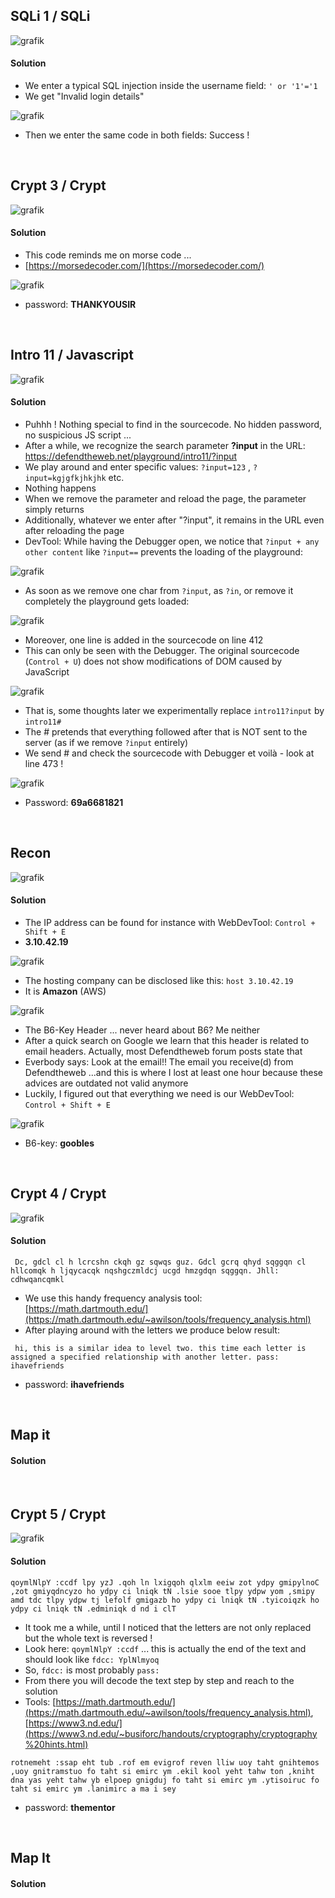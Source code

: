## SQLi 1 / SQLi

![grafik](https://user-images.githubusercontent.com/84674087/134203849-9545248b-3071-4645-8aef-0f189a4da224.png)

#### Solution

- We enter a typical SQL injection inside the username field: `' or '1'='1`
- We get "Invalid login details"

![grafik](https://user-images.githubusercontent.com/84674087/134204439-0004d1d9-f866-4852-82b6-9d66e4c49936.png)

- Then we enter the same code in both fields: Success !

<br />

## Crypt 3 / Crypt

![grafik](https://user-images.githubusercontent.com/84674087/134204791-8e61621c-2e87-4be6-a884-622ca821e5de.png)

#### Solution

- This code reminds me on morse code ... 
- [https://morsedecoder.com/](https://morsedecoder.com/)

![grafik](https://user-images.githubusercontent.com/84674087/134205193-7f9e86c3-e681-4961-a5ce-37f7b57b78df.png)

- password: **THANKYOUSIR**

<br />

## Intro 11 / Javascript

![grafik](https://user-images.githubusercontent.com/84674087/134205511-9f05aded-8d0c-4dc6-bb4c-7f6c6c7f2056.png)

#### Solution

- Puhhh ! Nothing special to find in the sourcecode. No hidden password, no suspicious JS script ... 
- After a while, we recognize the search parameter **?input** in the URL: https://defendtheweb.net/playground/intro11/?input
- We play around and enter specific values: `?input=123` , `?input=kgjgfkjhkjhk` etc.
- Nothing happens
- When we remove the parameter and reload the page, the parameter simply returns
- Additionally, whatever we enter after "?input", it remains in the URL even after reloading the page
- DevTool: While having the Debugger open, we notice that `?input + any other content` like `?input==` prevents the loading of the playground:

![grafik](https://user-images.githubusercontent.com/84674087/134385289-a62d1850-aad1-4e78-8f4b-14fe1206fa64.png)

- As soon as we remove one char from `?input`, as `?in`, or remove it completely the playground gets loaded:

![grafik](https://user-images.githubusercontent.com/84674087/134385391-b0e6d445-4f8e-49f5-a486-9bb0879a1f9c.png)

- Moreover, one line is added in the sourcecode on line 412
- This can only be seen with the Debugger. The original sourcecode (`Control + U`) does not show modifications of DOM caused by JavaScript

![grafik](https://user-images.githubusercontent.com/84674087/134383707-c64e9aca-a71e-470b-8f96-b6e1839cb89e.png)

- That is, some thoughts later we experimentally replace `intro11?input` by `intro11#`
- The # pretends that everything followed after that is NOT sent to the server (as if we remove `?input` entirely)
- We send  # and check the sourcecode with Debugger et voilà - look at line 473 !

![grafik](https://user-images.githubusercontent.com/84674087/134394228-d17b906d-08f2-4da7-8991-825c7e3d3dc1.png)

- Password: **69a6681821**

<br />

## Recon

![grafik](https://user-images.githubusercontent.com/84674087/134402400-800d26ed-da93-44b5-b78f-fbd35099a71a.png)

#### Solution
- The IP address can be found for instance with WebDevTool: `Control + Shift + E`
- **3.10.42.19**

![grafik](https://user-images.githubusercontent.com/84674087/134406650-b73f1a77-c712-442b-81cb-5cf85232e6d3.png)

- The hosting company can be disclosed like this: `host 3.10.42.19`
- It is **Amazon** (AWS)

![grafik](https://user-images.githubusercontent.com/84674087/134406913-41aad135-2d0e-4634-a7c1-c3b119b8da0d.png)

- The B6-Key Header ... never heard about B6? Me neither
- After a quick search on Google we learn that this header is related to email headers. Actually, most Defendtheweb forum posts state that
- Everbody says: Look at the email!! The email you receive(d) from Defendtheweb ...and this is where I lost at least one hour because these advices are outdated not valid anymore
- Luckily, I figured out that everything we need is our WebDevTool: `Control + Shift + E`

![grafik](https://user-images.githubusercontent.com/84674087/134650671-b2e228a2-c7fd-4c6f-bb66-eb6ae0c103f4.png)

- B6-key: **goobles**


<br />

## Crypt 4 / Crypt

![grafik](https://user-images.githubusercontent.com/84674087/134478883-974b26f8-b744-4900-b23e-748e53ff8876.png)

#### Solution
```
 Dc, gdcl cl h lcrcshn ckqh gz sqwqs guz. Gdcl gcrq qhyd sqggqn cl hllcomqk h ljqycacqk nqshgczmldcj ucgd hmzgdqn sqggqn. Jhll: cdhwqancqmkl
```

- We use this handy frequency analysis tool: [https://math.dartmouth.edu/](https://math.dartmouth.edu/~awilson/tools/frequency_analysis.html)
- After playing around with the letters we produce below result:

```
 hi, this is a similar idea to level two. this time each letter is assigned a specified relationship with another letter. pass: ihavefriends
```

- password: **ihavefriends**

<br />

## Map it

#### Solution

<br />

## Crypt 5 / Crypt

![grafik](https://user-images.githubusercontent.com/84674087/134480226-ec945b9f-ebb2-4408-9141-b39e04cc1b66.png)

#### Solution
```
qoymlNlpY :ccdf lpy yzJ .qoh ln lxigqoh qlxlm eeiw zot ydpy gmipylnoC ,zot gmiyqdncyzo ho ydpy ci lniqk tN .lsie sooe tlpy ydpw yom ,smipy amd tdc tlpy ydpw tj lefolf gmigazb ho ydpy ci lniqk tN .tyicoiqzk ho ydpy ci lniqk tN .edminiqk d nd i clT
```

- It took me a while, until I noticed that the letters are not only replaced but the whole text is reversed !
- Look here: `qoymlNlpY :ccdf` ... this is actually the end of the text and should look like `fdcc: YplNlmyoq`
- So, `fdcc:` is most probably `pass:`
- From there you will decode the text step by step and reach to the solution
- Tools: [https://math.dartmouth.edu/](https://math.dartmouth.edu/~awilson/tools/frequency_analysis.html), [https://www3.nd.edu/](https://www3.nd.edu/~busiforc/handouts/cryptography/cryptography%20hints.html)

```
rotnemeht :ssap eht tub .rof em evigrof reven lliw uoy taht gnihtemos ,uoy gnitramstuo fo taht si emirc ym .ekil kool yeht tahw ton ,kniht dna yas yeht tahw yb elpoep gnigduj fo taht si emirc ym .ytisoiruc fo taht si emirc ym .lanimirc a ma i sey
```

- password: **thementor**

<br />

## Map It

#### Solution

